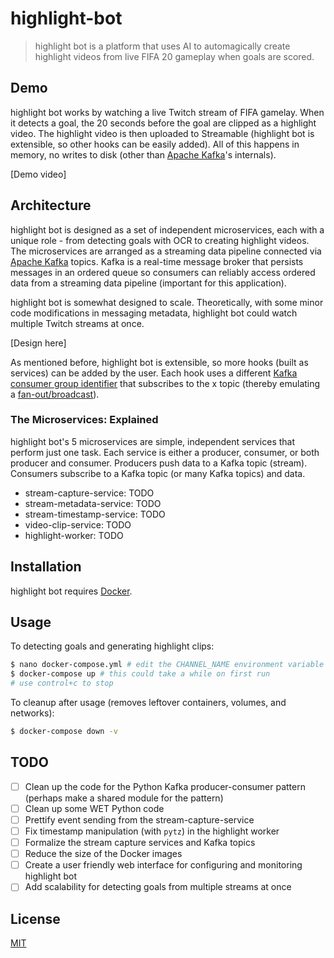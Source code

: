 # highlight-bot

> highlight bot is a platform that uses AI to automagically create highlight videos from live FIFA 20 gameplay when goals are scored.

## Demo

highlight bot works by watching a live Twitch stream of FIFA gamelay. When it detects a goal, the 20 seconds before the goal are clipped as a highlight video. The highlight video is then uploaded to Streamable (highlight bot is extensible, so other hooks can be easily added). All of this happens in memory, no writes to disk (other than [Apache Kafka](https://kafka.apache.org/documentation/#introduction)'s internals).

[Demo video]

## Architecture

highlight bot is designed as a set of independent microservices, each with a unique role - from detecting goals with OCR to creating highlight videos. The microservices are arranged as a streaming data pipeline connected via [Apache Kafka](https://kafka.apache.org/documentation/#introduction) topics. Kafka is a real-time message broker that persists messages in an ordered queue so consumers can reliably access ordered data from a streaming data pipeline (important for this application).

highlight bot is somewhat designed to scale. Theoretically, with some minor code modifications in messaging metadata, highlight bot could watch multiple Twitch streams at once.

[Design here]

As mentioned before, highlight bot is extensible, so more hooks (built as services) can be added by the user. Each hook uses a different [Kafka consumer group identifier](https://kafka.apache.org/documentation/#intro_consumers) that subscribes to the x topic (thereby emulating a [fan-out/broadcast](https://en.wikipedia.org/wiki/Fan-out_(software))).

### The Microservices: Explained

highlight bot's 5 microservices are simple, independent services that perform just one task. Each service is either a producer, consumer, or both producer and consumer. Producers push data to a Kafka topic (stream). Consumers subscribe to a Kafka topic (or many Kafka topics) and data.

- stream-capture-service: TODO
- stream-metadata-service: TODO
- stream-timestamp-service: TODO
- video-clip-service: TODO
- highlight-worker: TODO

## Installation

highlight bot requires [Docker](https://www.docker.com/products/docker-desktop).

## Usage

To detecting goals and generating highlight clips:

```sh
$ nano docker-compose.yml # edit the CHANNEL_NAME environment variable in docker-compose.yml
$ docker-compose up # this could take a while on first run
# use control+c to stop
```

To cleanup after usage (removes leftover containers, volumes, and networks):

```sh
$ docker-compose down -v
```

## TODO

- [ ] Clean up the code for the Python Kafka producer-consumer pattern (perhaps make a shared module for the pattern)
- [ ] Clean up some WET Python code
- [ ] Prettify event sending from the stream-capture-service
- [ ] Fix timestamp manipulation (with `pytz`) in the highlight worker
- [ ] Formalize the stream capture services and Kafka topics
- [ ] Reduce the size of the Docker images
- [ ] Create a user friendly web interface for configuring and monitoring highlight bot
- [ ] Add scalability for detecting goals from multiple streams at once

## License

[MIT](LICENSE)
